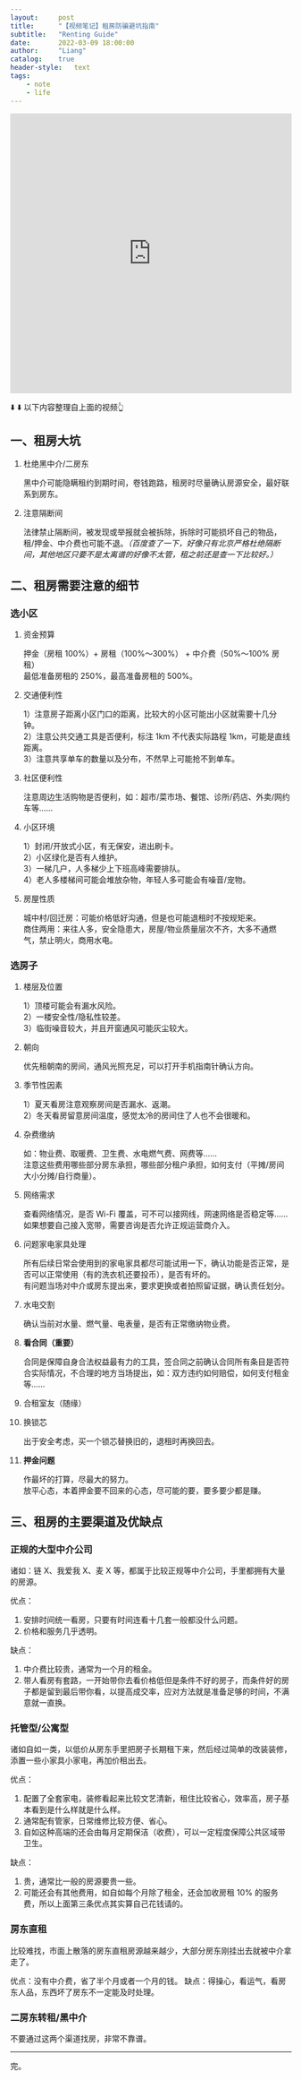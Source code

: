 ```yaml
---
layout:     post
title:      "【视频笔记】租房防骗避坑指南"
subtitle:   "Renting Guide"
date:       2022-03-09 18:00:00
author:     "Liang"
catalog:    true
header-style:   text
tags:
    - note
    - life
---
```


<iframe
src="https://player.bilibili.com/player.html?bvid=BV1sC4y1a7NR"
scrolling="no"
border="0"
frameborder="no"
framespacing="0"
allowfullscreen="true"
width="100%"
height=500>
</iframe>

⬇️ ⬇️ 以下内容整理自上面的视频👆

## 一、租房大坑

1. 杜绝黑中介/二房东  

   黑中介可能隐瞒租约到期时间，卷钱跑路，租房时尽量确认房源安全，最好联系到房东。

2. 注意隔断间  

   法律禁止隔断间，被发现或举报就会被拆除，拆除时可能损坏自己的物品，租/押金、中介费也可能不退。*（百度查了一下，好像只有北京严格杜绝隔断间，其他地区只要不是太离谱的好像不太管，租之前还是查一下比较好。）*

## 二、租房需要注意的细节

### 选小区

1. 资金预算

   押金（房租 100%）+ 房租（100%～300%） + 中介费（50%～100% 房租）  
   最低准备房租的 250%，最高准备房租的 500%。

2. 交通便利性

   1）注意房子距离小区门口的距离，比较大的小区可能出小区就需要十几分钟。  
   2）注意公共交通工具是否便利，标注 1km 不代表实际路程 1km，可能是直线距离。  
   3）注意共享单车的数量以及分布，不然早上可能抢不到单车。

3. 社区便利性

   注意周边生活购物是否便利，如：超市/菜市场、餐馆、诊所/药店、外卖/网约车等……

4. 小区环境

   1）封闭/开放式小区，有无保安，进出刷卡。  
   2）小区绿化是否有人维护。  
   3）一梯几户，人多梯少上下班高峰需要排队。  
   4）老人多楼梯间可能会堆放杂物，年轻人多可能会有噪音/宠物。

5. 房屋性质

   城中村/回迁房：可能价格低好沟通，但是也可能退租时不按规矩来。  
   商住两用：来往人多，安全隐患大，房屋/物业质量层次不齐，大多不通燃气，禁止明火，商用水电。

### 选房子

1. 楼层及位置

   1）顶楼可能会有漏水风险。  
   2）一楼安全性/隐私性较差。  
   3）临街噪音较大，并且开窗通风可能灰尘较大。

2. 朝向

   优先租朝南的房间，通风光照充足，可以打开手机指南针确认方向。

3. 季节性因素

   1）夏天看房注意观察房间是否漏水、返潮。  
   2）冬天看房留意房间温度，感觉太冷的房间住了人也不会很暖和。

4. 杂费缴纳

   如：物业费、取暖费、卫生费、水电燃气费、网费等……  
   注意这些费用哪些部分房东承担，哪些部分租户承担，如何支付（平摊/房间大小分摊/自行商量）。

5. 网络需求

   查看网络情况，是否 Wi-Fi 覆盖，可不可以接网线，网速网络是否稳定等……
   如果想要自己接入宽带，需要咨询是否允许正规运营商介入。

6. 问题家电家具处理

   所有后续日常会使用到的家电家具都尽可能试用一下，确认功能是否正常，是否可以正常使用（有的洗衣机还要投币），是否有坏的。  
   有问题当场对中介或房东提出来，要求更换或者拍照留证据，确认责任划分。

7. 水电交割

   确认当前对水量、燃气量、电表量，是否有正常缴纳物业费。

8. **看合同（重要）**

   合同是保障自身合法权益最有力的工具，签合同之前确认合同所有条目是否符合实际情况，不合理的地方当场提出，如：双方违约如何赔偿，如何支付租金等……

9. 合租室友（随缘）
10. 换锁芯

    出于安全考虑，买一个锁芯替换旧的，退租时再换回去。

11. **押金问题**

    作最坏的打算，尽最大的努力。  
    放平心态，本着押金要不回来的心态，尽可能的要，要多要少都是赚。

## 三、租房的主要渠道及优缺点

### 正规的大型中介公司

诸如：链 X、我爱我 X、麦 X 等，都属于比较正规等中介公司，手里都拥有大量的房源。

优点：

1. 安排时间统一看房，只要有时间连看十几套一般都没什么问题。
2. 价格和服务几乎透明。

缺点：

1. 中介费比较贵，通常为一个月的租金。
2. 带人看房有套路，一开始带你去看价格低但是条件不好的房子，而条件好的房子都是留到最后带你看，以提高成交率，应对方法就是准备足够的时间，不满意就一直换。

### 托管型/公寓型

诸如自如一类，以低价从房东手里把房子长期租下来，然后经过简单的改装装修，添置一些小家具小家电，再加价租出去。

优点：

1. 配置了全套家电，装修看起来比较文艺清新，租住比较省心，效率高，房子基本看到是什么样就是什么样。
2. 通常配有管家，日常维修比较方便、省心。
3. 自如这种高端的还会由每月定期保洁（收费），可以一定程度保障公共区域带卫生。

缺点：

1. 贵，通常比一般的房源要贵一些。
2. 可能还会有其他费用，如自如每个月除了租金，还会加收房租 10% 的服务费，所以上面第三条优点其实算自己花钱请的。

### 房东直租

比较难找，市面上散落的房东直租房源越来越少，大部分房东刚挂出去就被中介拿走了。

优点：没有中介费，省了半个月或者一个月的钱。
缺点：得操心，看运气，看房东人品，东西坏了房东不一定能及时处理。

### 二房东转租/黑中介

不要通过这两个渠道找房，非常不靠谱。

---

完。
